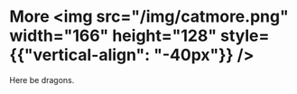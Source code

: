 # More <img src="/img/catmore.png" width="166" height="128" style={{"vertical-align": "-40px"}} />

Here be dragons.
